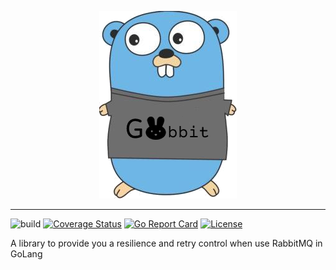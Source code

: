 <p align="center">
<img src="logo.png" alt="gourl" title="gourl" />
</p>

---

![build](https://github.com/odair-pedro/gobbit/workflows/build/badge.svg?branch=master)
[![Coverage Status](https://coveralls.io/repos/github/odair-pedro/gobbit/badge.svg?branch=master)](https://coveralls.io/github/odair-pedro/gobbit?branch=master)
[![Go Report Card](https://goreportcard.com/badge/github.com/odair-pedro/gobbit)](https://goreportcard.com/report/github.com/odair-pedro/gobbit)
[![License](https://img.shields.io/github/license/odair-pedro/gobbit?color=blue)](https://github.com/odair-pedro/gobbit/blob/master/LICENSE)

A library to provide you a resilience and retry control when use RabbitMQ in GoLang
